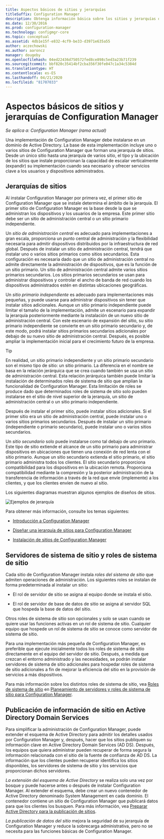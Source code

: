 ```yaml
---
title: Aspectos básicos de sitios y jerarquías
titleSuffix: Configuration Manager
description: Obtenga información básica sobre los sitios y jerarquías de Configuration Manager.
ms.date: 12/30/2016
ms.prod: configuration-manager
ms.technology: configmgr-core
ms.topic: conceptual
ms.assetid: 4db1e15f-e832-4cf9-be33-d3971e635a55
author: aczechowski
ms.author: aaroncz
manager: dougeby
ms.openlocfilehash: 04ed22436d750572fed8ce898c5ed3a23b71f239
ms.sourcegitcommit: bbf820c35414bf2cba356f30fe047c1a34c5384d
ms.translationtype: HT
ms.contentlocale: es-ES
ms.lasthandoff: 04/21/2020
ms.locfileid: "81707033"
---
```

# <a name="fundamentals-of-sites-and-hierarchies-for-configuration-manager"></a>Aspectos básicos de sitios y jerarquías de Configuration Manager

*Se aplica a: Configuration Manager (rama actual)*

Una implementación de Configuration Manager debe instalarse en un dominio de Active Directory. La base de esta implementación incluye uno o varios sitios de Configuration Manager que forman una jerarquía de sitios. Desde un único sitio hasta una jerarquía de varios sitio, el tipo y la ubicación de los sitios que instale proporcionan la capacidad de escalar verticalmente (expandir) su implementación cuando sea necesario y ofrecer servicios clave a los usuarios y dispositivos administrados.

## <a name="hierarchies-of-sites"></a>Jerarquías de sitios
Al instalar Configuration Manager por primera vez, el primer sitio de Configuration Manager que se instale determina el ámbito de la jerarquía. El primer sitio de Configuration Manager es la base desde la que se administran los dispositivos y los usuarios de la empresa. Este primer sitio debe ser un sitio de administración central o un sitio primario independiente.  

 Un *sitio de administración central* es adecuado para implementaciones a gran escala, proporciona un punto central de administración y la flexibilidad necesaria para admitir dispositivos distribuidos por la infraestructura de red global. Después de instalar un sitio de administración central, tendrá que instalar uno o varios sitios primarios como sitios secundarios. Esta configuración es necesaria dado que un sitio de administración central no admite directamente la administración de dispositivos, que es la función de un sitio primario. Un sitio de administración central admite varios sitios primarios secundarios. Los sitios primarios secundarios se usan para administrar dispositivos y controlar el ancho de banda de red cuando los dispositivos administrados estén en distintas ubicaciones geográficas.  

 Un *sitio primario independiente* es adecuado para implementaciones más pequeñas, y puede usarse para administrar dispositivos sin tener que instalar sitios adicionales. Aunque un sitio primario independiente puede limitar el tamaño de la implementación, admite un escenario para expandir la jerarquía posteriormente mediante la instalación de un nuevo sitio de administración central. Con este escenario de expansión del sitio, su sitio primario independiente se convierte en un sitio primario secundario y, de este modo, podrá instalar sitios primarios secundarios adicionales por debajo de su nuevo sitio de administración central. Después, es posible ampliar la implementación inicial para el crecimiento futuro de la empresa.  

> [!TIP]  
>  En realidad, un sitio primario independiente y un sitio primario secundario son el mismo tipo de sitio: un sitio primario. La diferencia en el nombre se basa en la relación jerárquica que se crea cuando también se usa un sitio de administración central. Esta relación jerárquica también puede limitar la instalación de determinados roles de sistema de sitio que amplían la funcionalidad de Configuration Manager. Esta limitación de roles se produce dado que determinados roles de sistema de sitio solo pueden instalarse en el sitio de nivel superior de la jerarquía, un sitio de administración central o un sitio primario independiente.  

 Después de instalar el primer sitio, puede instalar sitios adicionales. Si el primer sitio era un sitio de administración central, puede instalar uno o varios sitios primarios secundarios. Después de instalar un sitio primario (independiente o primario secundario), puede instalar uno o varios sitios secundarios.  

 Un *sitio secundario* solo puede instalarse como tal debajo de uno primario. Este tipo de sitio extiende el alcance de un sitio primario para administrar dispositivos en ubicaciones que tienen una conexión de red lenta con el sitio primario. Aunque un sitio secundario extienda el sitio primario, el sitio primario administra todos los clientes. El sitio secundario proporciona compatibilidad para los dispositivos en la ubicación remota. Proporciona compatibilidad mediante la compresión y la posterior administración de la transferencia de información a través de la red que envíe (implemente) a los clientes, y que los clientes envíen de nuevo al sitio.  

 Los siguientes diagramas muestran algunos ejemplos de diseños de sitios.  

 ![Ejemplos de jerarquía](media/Hierarchy_examples.png)  

 Para obtener más información, consulte los temas siguientes:  

-   [Introducción a Configuration Manager](../../core/understand/introduction.md)  

-   [Diseñar una jerarquía de sitios para Configuration Manager](../../core/plan-design/hierarchy/design-a-hierarchy-of-sites.md)  

-   [Instalación de sitios de Configuration Manager](../servers/deploy/install/installing-sites.md)  

## <a name="site-system-servers-and-site-system-roles"></a>Servidores de sistema de sitio y roles de sistema de sitio  
 Cada sitio de Configuration Manager instala *roles del sistema de sitio* que admiten operaciones de administración. Los siguientes roles se instalan de forma predeterminada al instalar un sitio:

-   El rol de servidor de sitio se asigna al equipo donde se instala el sitio.

-   El rol de servidor de base de datos de sitio se asigna al servidor SQL que hospeda la base de datos del sitio.

Otros roles de sistema de sitio son opcionales y solo se usan cuando se quiere usar las funciones activas en un rol de sistema de sitio. Cualquier equipo que hospede un rol de sistema de sitio se conoce como servidor de sistema de sitio.  

 Para una implementación más pequeña de Configuration Manager, es preferible que ejecute inicialmente todos los roles de sistema de sitio directamente en el equipo del servidor de sitio. Después, a medida que crezcan el entorno administrado y las necesidades, se podrán instalar servidores de sistema de sitio adicionales para hospedar roles de sistema de sitio adicionales a fin de mejorar la eficiencia del sitio en la provisión de servicios a más dispositivos.  

 Para más información sobre los distintos roles de sistema de sitio, vea [Roles de sistema de sitio](../../core/plan-design/hierarchy/plan-for-site-system-servers-and-site-system-roles.md#bkmk_planroles) en [Planeamiento de servidores y roles de sistema de sitio para Configuration Manager](../../core/plan-design/hierarchy/plan-for-site-system-servers-and-site-system-roles.md).

## <a name="publishing-site-information-to-active-directory-domain-services"></a>Publicación de información de sitio en Active Directory Domain Services  
 Para simplificar la administración de Configuration Manager, puede extender el esquema de Active Directory para admitir los detalles usados por Configuration Manager y, después, hacer que los sitios publiquen su información clave en Active Directory Domain Services (AD DS). Después, los equipos que quiera administrar pueden recuperar de forma segura la información relacionada con el sitio de la fuente de confianza de AD DS. La información que los clientes pueden recuperar identifica los sitios disponibles, los servidores de sistema de sitio y los servicios que proporcionan dichos servidores.  

 *La extensión del esquema de Active Directory* se realiza solo una vez por bosque y puede hacerse antes o después de instalar Configuration Manager.   Al extender el esquema, debe crear un nuevo contenedor de Active Directory denominado System Management en cada dominio. El contenedor contiene un sitio de Configuration Manager que publicará datos para que los clientes los busquen. Para más información, vea [Preparar Active Directory para la publicación de sitios](../../core/plan-design/network/extend-the-active-directory-schema.md).  

 *La publicación de datos del sitio* mejora la seguridad de su jerarquía de Configuration Manager y reduce la sobrecarga administrativa, pero no se necesita para las funciones básicas de Configuration Manager.  
